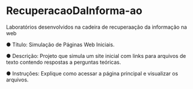 # RecuperacaoDaInforma-ao
Laboratórios desenvolvidos na cadeira de recuperaação da informação na web


● Título: Simulação de Páginas Web Iniciais.

● Descrição: Projeto que simula um site inicial com links para arquivos
de texto contendo respostas a perguntas teóricas.

● Instruções: Explique como acessar a página principal e visualizar os
arquivos.
